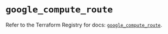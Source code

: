 # `google_compute_route`

Refer to the Terraform Registry for docs: [`google_compute_route`](https://registry.terraform.io/providers/hashicorp/google-beta/5.38.0/docs/resources/google_compute_route).
